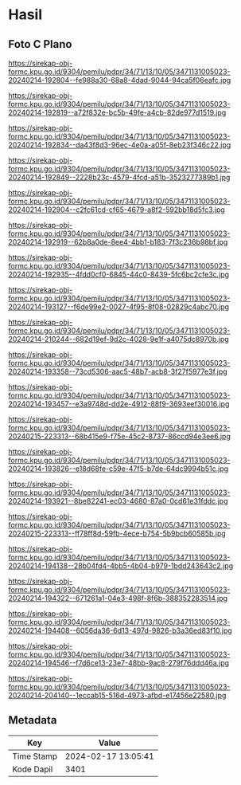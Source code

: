 # Hasil

## Foto C Plano

https://sirekap-obj-formc.kpu.go.id/9304/pemilu/pdpr/34/71/13/10/05/3471131005023-20240214-192804--fe988a30-68a8-4dad-9044-94ca5f06eafc.jpg

https://sirekap-obj-formc.kpu.go.id/9304/pemilu/pdpr/34/71/13/10/05/3471131005023-20240214-192819--a72f832e-bc5b-49fe-a4cb-82de977d1519.jpg

https://sirekap-obj-formc.kpu.go.id/9304/pemilu/pdpr/34/71/13/10/05/3471131005023-20240214-192834--da43f8d3-96ec-4e0a-a05f-8eb23f346c22.jpg

https://sirekap-obj-formc.kpu.go.id/9304/pemilu/pdpr/34/71/13/10/05/3471131005023-20240214-192849--2228b23c-4579-4fcd-a51b-3523277389b1.jpg

https://sirekap-obj-formc.kpu.go.id/9304/pemilu/pdpr/34/71/13/10/05/3471131005023-20240214-192904--c2fc61cd-cf65-4679-a8f2-592bb18d5fc3.jpg

https://sirekap-obj-formc.kpu.go.id/9304/pemilu/pdpr/34/71/13/10/05/3471131005023-20240214-192919--62b8a0de-8ee4-4bb1-b183-7f3c236b98bf.jpg

https://sirekap-obj-formc.kpu.go.id/9304/pemilu/pdpr/34/71/13/10/05/3471131005023-20240214-192935--4fdd0cf0-6845-44c0-8439-5fc6bc2cfe3c.jpg

https://sirekap-obj-formc.kpu.go.id/9304/pemilu/pdpr/34/71/13/10/05/3471131005023-20240214-193127--f6de99e2-0027-4f95-8f08-02829c4abc70.jpg

https://sirekap-obj-formc.kpu.go.id/9304/pemilu/pdpr/34/71/13/10/05/3471131005023-20240214-210244--682d19ef-9d2c-4028-9e1f-a4075dc8970b.jpg

https://sirekap-obj-formc.kpu.go.id/9304/pemilu/pdpr/34/71/13/10/05/3471131005023-20240214-193358--73cd5306-aac5-48b7-acb8-3f27f5977e3f.jpg

https://sirekap-obj-formc.kpu.go.id/9304/pemilu/pdpr/34/71/13/10/05/3471131005023-20240214-193457--e3a9748d-dd2e-4912-88f9-3693eef30016.jpg

https://sirekap-obj-formc.kpu.go.id/9304/pemilu/pdpr/34/71/13/10/05/3471131005023-20240215-223313--68b415e9-f75e-45c2-8737-86ccd94e3ee6.jpg

https://sirekap-obj-formc.kpu.go.id/9304/pemilu/pdpr/34/71/13/10/05/3471131005023-20240214-193826--e18d68fe-c59e-47f5-b7de-64dc9994b51c.jpg

https://sirekap-obj-formc.kpu.go.id/9304/pemilu/pdpr/34/71/13/10/05/3471131005023-20240214-193921--8be82241-ec03-4680-87a0-0cd61e31fddc.jpg

https://sirekap-obj-formc.kpu.go.id/9304/pemilu/pdpr/34/71/13/10/05/3471131005023-20240215-223313--ff78ff8d-59fb-4ece-b754-5b9bcb60585b.jpg

https://sirekap-obj-formc.kpu.go.id/9304/pemilu/pdpr/34/71/13/10/05/3471131005023-20240214-194138--28b04fd4-4bb5-4b04-b979-1bdd243643c2.jpg

https://sirekap-obj-formc.kpu.go.id/9304/pemilu/pdpr/34/71/13/10/05/3471131005023-20240214-194322--671261a1-04e3-498f-8f6b-388352283514.jpg

https://sirekap-obj-formc.kpu.go.id/9304/pemilu/pdpr/34/71/13/10/05/3471131005023-20240214-194408--6056da36-6d13-497d-9826-b3a36ed83f10.jpg

https://sirekap-obj-formc.kpu.go.id/9304/pemilu/pdpr/34/71/13/10/05/3471131005023-20240214-194546--f7d6ce13-23e7-48bb-9ac8-279f76ddd46a.jpg

https://sirekap-obj-formc.kpu.go.id/9304/pemilu/pdpr/34/71/13/10/05/3471131005023-20240214-204140--1eccab15-516d-4973-afbd-e17456e22580.jpg


## Metadata

| Key        | Value               |
| ---------- | ------------------- |
| Time Stamp | 2024-02-17 13:05:41 |
| Kode Dapil | 3401                |



